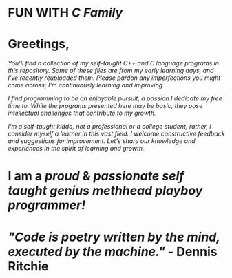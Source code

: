# FUN WITH *C Family*
# Greetings,

*You'll find a collection of my self-taught C++ and C language programs in this repository. Some of these files are from my early learning days, and I've recently reuploaded them. Please pardon any imperfections you might come across; I'm continuously learning and improving.*

*I find programming to be an enjoyable pursuit, a passion I dedicate my free time to. While the programs presented here may be basic, they pose intellectual challenges that contribute to my growth.*

*I'm a self-taught kiddo, not a professional or a college student; rather, I consider myself a learner in this vast field. I welcome constructive feedback and suggestions for improvement. Let's share our knowledge and experiences in the spirit of learning and growth.*

# I am a *proud* & *passionate self taught genius methhead playboy programmer!*  
# *"Code is poetry written by the mind, executed by the machine."* - Dennis Ritchie

